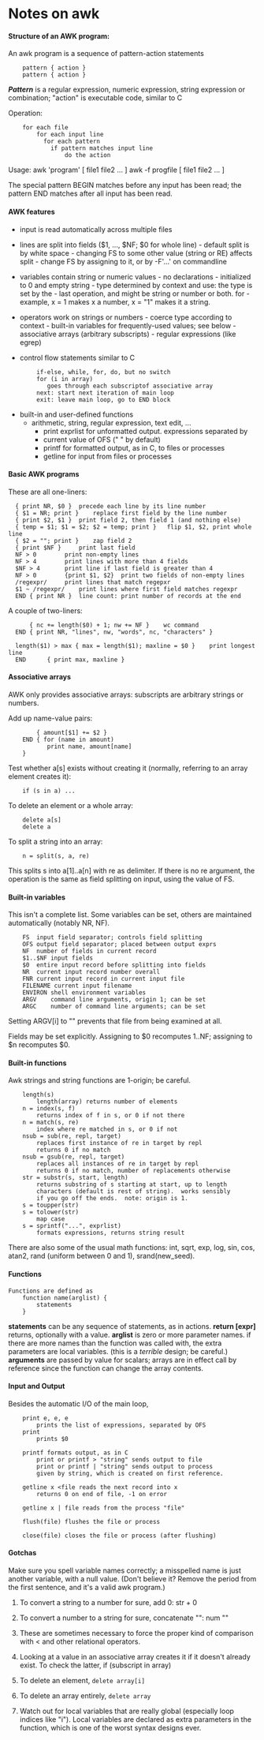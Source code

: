 # Notes on awk


#### Structure of an AWK program:

An awk program is a sequence of pattern-action statements
```
	pattern	{ action }
	pattern	{ action }
```

***Pattern*** is a regular expression, numeric expression, string expression or combination; "action" is executable code, similar to C

Operation:
```
	for each file
		for each input line
		  for each pattern
			if pattern matches input line
				do the action
```

Usage:
	awk 'program' [ file1 file2 ... ]
	awk -f progfile [ file1 file2 ... ]

The special pattern BEGIN matches before any input has been read; the pattern END matches after all input has been read.


#### AWK features
- input is read automatically across multiple files
- lines are split into fields ($1, ..., $NF; $0 for whole line)
		  - default split is by white space
		  - changing FS to some other value (string or RE) affects split
		  - change FS by assigning to it, or by -F'...' on commandline
- variables contain string or numeric values
		  - no declarations
		  - initialized to 0 and empty string
		  - type determined by context and use: the type is set by the
		  - last operation, and might be string or number or both.  for
		  - example, x = 1 makes x a number, x = "1" makes it a string.
      
- operators work on strings or numbers
	  - coerce type according to context
	  - built-in variables for frequently-used values; see below
	  - associative arrays (arbitrary subscripts)
	  - regular expressions (like egrep)

- control flow statements similar to C
```
		if-else, while, for, do, but no switch
		for (i in array)
		   goes through each subscriptof associative array
		next: start next iteration of main loop
		exit: leave main loop, go to END block
```
- built-in and user-defined functions
    - arithmetic, string, regular expression, text edit, ...
	  - print exprlist for unformatted output.  expressions separated by
	  - current value of OFS (" " by default)
	  - printf for formatted output, as in C, to files or processes
	  - getline for input from files or processes


#### Basic AWK programs

These are all one-liners:
```
  { print NR, $0 }	precede each line by its line number
  { $1 = NR; print }	replace first field by the line number
  { print $2, $1 }	print field 2, then field 1 (and nothing else)
  { temp = $1; $1 = $2; $2 = temp; print }   flip $1, $2, print whole line
  { $2 = ""; print }	zap field 2
  { print $NF }		print last field
  NF > 0		print non-empty lines
  NF > 4		print lines with more than 4 fields
  $NF > 4		print line if last field is greater than 4
  NF > 0		{print $1, $2}	print two fields of non-empty lines
  /regexpr/		print lines that match regepxr
  $1 ~ /regexpr/	print lines where first field matches regexpr
  END { print NR }	line count: print number of records at the end
```

A couple of two-liners:
```
      { nc += length($0) + 1; nw += NF }    wc command
  END { print NR, "lines", nw, "words", nc, "characters" }

  length($1) > max { max = length($1); maxline = $0 }    print longest line
  END      { print max, maxline }

```

#### Associative arrays
AWK only provides associative arrays: subscripts are arbitrary strings or numbers.

Add up name-value pairs:
```
	    { amount[$1] += $2 }
 	END { for (name in amount)
	       print name, amount[name]
 	}
```

Test whether a[s] exists without creating it (normally, referring to
an array element creates it):
```
	if (s in a) ... 
```

To delete an element or a whole array:
```
	delete a[s]
	delete a
```

To split a string into an array:
```
	n = split(s, a, re) 
```

This splits s into a[1]..a[n] with re as delimiter.  If there is no re argument, the operation is the same as field splitting on input,
using the value of FS.


#### Built-in variables

This isn't a complete list.  Some variables can be set, others are maintained automatically (notably NR, NF).
```
	FS	input field separator; controls field splitting
	OFS	output field separator; placed between output exprs
	NF	number of fields in current record
	$1..$NF	input fields
	$0	entire input record before splitting into fields
	NR	current input record number overall
	FNR	current input record in current input file
	FILENAME current input filename
	ENVIRON	shell environment variables
	ARGV	command line arguments, origin 1; can be set
	ARGC	number of command line arguments; can be set
```

Setting ARGV[i] to "" prevents that file from being examined at all.

Fields may be set explicitly.  Assigning to $0 recomputes $1..$NF; 
assigning to $n recomputes $0.


#### Built-in functions

Awk strings and string functions are 1-origin; be careful.
```
	length(s)
		length(array) returns number of elements
	n = index(s, f)
		returns index of f in s, or 0 if not there
	n = match(s, re)
		index where re matched in s, or 0 if not
	nsub = sub(re, repl, target)
		replaces first instance of re in target by repl
		returns 0 if no match
	nsub = gsub(re, repl, target)
		replaces all instances of re in target by repl
		returns 0 if no match, number of replacements otherwise
	str = substr(s, start, length)
		returns substring of s starting at start, up to length 
		characters (default is rest of string).  works sensibly 
		if you go off the ends.  note: origin is 1.
	s = toupper(str)
	s = tolower(str)
		map case
	s = sprintf("...", exprlist)
		formats expressions, returns string result
```

There are also some of the usual math functions: int, sqrt, exp, log, sin, cos, atan2, rand (uniform between 0 and 1), srand(new_seed).


#### Functions
```
Functions are defined as 
	function name(arglist) {
		statements
	}
```

<b>statements</b> can be any sequence of statements, as in actions.
<b>return [expr]</b> returns, optionally with a value.
<b>arglist</b> is zero or more parameter names.  if there are more names than the function was called with, the extra parameters
are local variables.  (this is a *terrible* design; be careful.)
<b>arguments</b> are passed by value for scalars; arrays are in effect call by reference since the function can change the
	array contents.


#### Input and Output

Besides the automatic I/O of the main loop, 
```
	print e, e, e
		prints the list of expressions, separated by OFS
	print
		prints $0

	printf formats output, as in C
		print or printf > "string" sends output to file
		print or printf | "string" sends output to process
		given by string, which is created on first reference.

	getline x <file reads the next record into x
		returns 0 on end of file, -1 on error

	getline x | file reads from the process "file"

	flush(file) flushes the file or process

	close(file) closes the file or process (after flushing)
```

#### Gotchas

Make sure you spell variable names correctly; a misspelled name is just another variable, with a null value.  (Don't believe it?
Remove the period from the first sentence, and it's a valid awk program.)

1. To convert a string to a number for sure, add 0:  str + 0

2. To convert a number to a string for sure, concatenate "":  num ""

3. These are sometimes necessary to force the proper kind of comparison with < and other relational operators.

4. Looking at a value in an associative array creates it if it doesn't  already exist.  To check the latter, 
	if (subscript in array)

5. To delete an element,
	 ```delete array[i]```
   
6. To delete an array entirely,
	```delete array```

7. Watch out for local variables that are really global (especially loop indices like "i").  Local variables are declared as extra
parameters in the function, which is one of the worst syntax designs ever.
